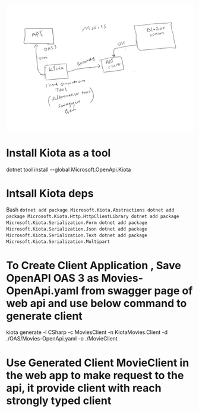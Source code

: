 ![Blazor standalone webassembly Movie](./Movies_BlazorWASM/BlazorWasmMovie.png)


# Install Kiota as a tool

dotnet tool install --global Microsoft.OpenApi.Kiota

# Intsall Kiota deps

Bash
`
dotnet add package Microsoft.Kiota.Abstractions
dotnet add package Microsoft.Kiota.Http.HttpClientLibrary
dotnet add package Microsoft.Kiota.Serialization.Form
dotnet add package Microsoft.Kiota.Serialization.Json
dotnet add package Microsoft.Kiota.Serialization.Text
dotnet add package Microsoft.Kiota.Serialization.Multipart
`

# To Create Client Application , Save OpenAPI OAS 3 as Movies-OpenApi.yaml from swagger page of web api and use below command to generate client

kiota generate -l CSharp -c MoviesClient -n KiotaMovies.Client -d ./OAS/Movies-OpenApi.yaml -o ./MovieClient

# Use Generated Client MovieClient in the web app to make request to the api, it provide client with reach strongly typed client
